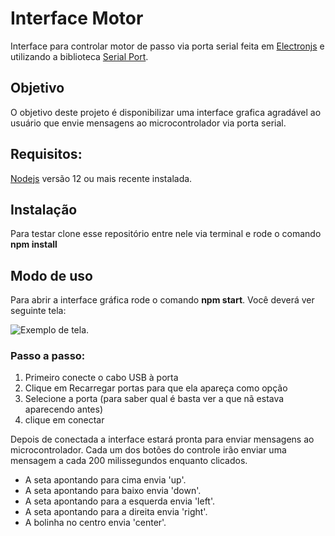 # Interface Motor

Interface para controlar motor de passo via porta serial feita em [Electronjs](https://www.electronjs.org/) e utilizando a biblioteca [Serial Port](https://serialport.io/).

## Objetivo

O objetivo deste projeto é disponibilizar uma interface grafica agradável ao usuário que envie mensagens ao microcontrolador via porta serial.

## Requisitos:

[Nodejs](https://nodejs.org/) versão 12 ou mais recente instalada.

## Instalação

Para testar clone esse repositório entre nele via terminal e rode o comando **npm install**

## Modo de uso

Para abrir a interface gráfica rode o comando **npm start**. Você deverá ver seguinte tela:

![Exemplo de tela](https://jesuanperes.github.io/pagina/images/tela-exemplo.png).

### Passo a passo:

1. Primeiro conecte o cabo USB à porta
2. Clique em Recarregar portas para que ela apareça como opção
3. Selecione a porta (para saber qual é basta ver a que nã estava aparecendo antes)
4. clique em conectar

Depois de conectada a interface estará pronta para enviar mensagens ao microcontrolador. Cada um dos botões do controle irão enviar uma mensagem a cada 200 milissegundos enquanto clicados.

* A seta apontando para cima envia 'up'.
* A seta apontando para baixo envia 'down'.
* A seta apontando para a esquerda envia 'left'.
* A seta apontando para a direita envia 'right'.
* A bolinha no centro envia 'center'.